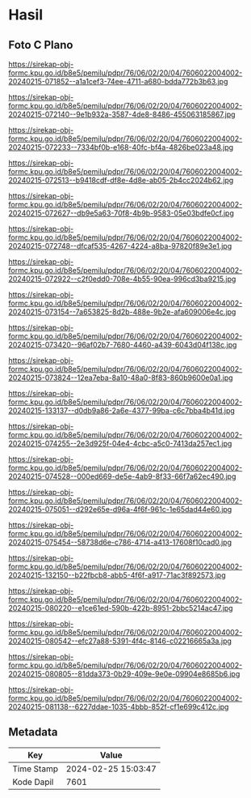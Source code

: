 # Hasil

## Foto C Plano

https://sirekap-obj-formc.kpu.go.id/b8e5/pemilu/pdpr/76/06/02/20/04/7606022004002-20240215-071852--a1a1cef3-74ee-4711-a680-bdda772b3b63.jpg

https://sirekap-obj-formc.kpu.go.id/b8e5/pemilu/pdpr/76/06/02/20/04/7606022004002-20240215-072140--9e1b932a-3587-4de8-8486-455063185867.jpg

https://sirekap-obj-formc.kpu.go.id/b8e5/pemilu/pdpr/76/06/02/20/04/7606022004002-20240215-072233--7334bf0b-e168-40fc-bf4a-4826be023a48.jpg

https://sirekap-obj-formc.kpu.go.id/b8e5/pemilu/pdpr/76/06/02/20/04/7606022004002-20240215-072513--b9418cdf-df8e-4d8e-ab05-2b4cc2024b62.jpg

https://sirekap-obj-formc.kpu.go.id/b8e5/pemilu/pdpr/76/06/02/20/04/7606022004002-20240215-072627--db9e5a63-70f8-4b9b-9583-05e03bdfe0cf.jpg

https://sirekap-obj-formc.kpu.go.id/b8e5/pemilu/pdpr/76/06/02/20/04/7606022004002-20240215-072748--dfcaf535-4267-4224-a8ba-97820f89e3e1.jpg

https://sirekap-obj-formc.kpu.go.id/b8e5/pemilu/pdpr/76/06/02/20/04/7606022004002-20240215-072922--c2f0edd0-708e-4b55-90ea-996cd3ba9215.jpg

https://sirekap-obj-formc.kpu.go.id/b8e5/pemilu/pdpr/76/06/02/20/04/7606022004002-20240215-073154--7a653825-8d2b-488e-9b2e-afa609006e4c.jpg

https://sirekap-obj-formc.kpu.go.id/b8e5/pemilu/pdpr/76/06/02/20/04/7606022004002-20240215-073420--96af02b7-7680-4460-a439-6043d04f138c.jpg

https://sirekap-obj-formc.kpu.go.id/b8e5/pemilu/pdpr/76/06/02/20/04/7606022004002-20240215-073824--12ea7eba-8a10-48a0-8f83-860b9600e0a1.jpg

https://sirekap-obj-formc.kpu.go.id/b8e5/pemilu/pdpr/76/06/02/20/04/7606022004002-20240215-133137--d0db9a86-2a6e-4377-99ba-c6c7bba4b41d.jpg

https://sirekap-obj-formc.kpu.go.id/b8e5/pemilu/pdpr/76/06/02/20/04/7606022004002-20240215-074255--2e3d925f-04e4-4cbc-a5c0-7413da257ec1.jpg

https://sirekap-obj-formc.kpu.go.id/b8e5/pemilu/pdpr/76/06/02/20/04/7606022004002-20240215-074528--000ed669-de5e-4ab9-8f33-66f7a62ec490.jpg

https://sirekap-obj-formc.kpu.go.id/b8e5/pemilu/pdpr/76/06/02/20/04/7606022004002-20240215-075051--d292e65e-d96a-4f6f-961c-1e65dad44e60.jpg

https://sirekap-obj-formc.kpu.go.id/b8e5/pemilu/pdpr/76/06/02/20/04/7606022004002-20240215-075454--58738d6e-c786-4714-a413-17608f10cad0.jpg

https://sirekap-obj-formc.kpu.go.id/b8e5/pemilu/pdpr/76/06/02/20/04/7606022004002-20240215-132150--b22fbcb8-abb5-4f6f-a917-71ac3f892573.jpg

https://sirekap-obj-formc.kpu.go.id/b8e5/pemilu/pdpr/76/06/02/20/04/7606022004002-20240215-080220--e1ce61ed-590b-422b-8951-2bbc5214ac47.jpg

https://sirekap-obj-formc.kpu.go.id/b8e5/pemilu/pdpr/76/06/02/20/04/7606022004002-20240215-080542--efc27a88-5391-4f4c-8146-c02216665a3a.jpg

https://sirekap-obj-formc.kpu.go.id/b8e5/pemilu/pdpr/76/06/02/20/04/7606022004002-20240215-080805--81dda373-0b29-409e-9e0e-09904e8685b6.jpg

https://sirekap-obj-formc.kpu.go.id/b8e5/pemilu/pdpr/76/06/02/20/04/7606022004002-20240215-081138--6227ddae-1035-4bbb-852f-cf1e699c412c.jpg


## Metadata

| Key        | Value               |
| ---------- | ------------------- |
| Time Stamp | 2024-02-25 15:03:47 |
| Kode Dapil | 7601                |



